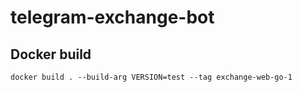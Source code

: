 # telegram-exchange-bot

## Docker build

````
docker build . --build-arg VERSION=test --tag exchange-web-go-1
````